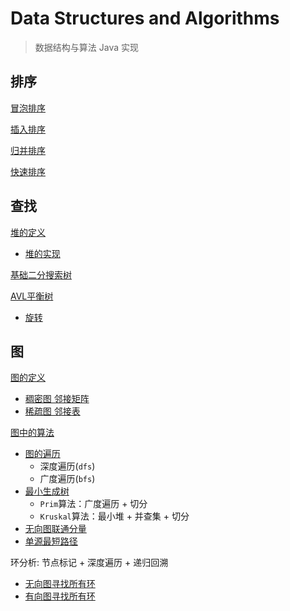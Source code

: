 # Data Structures and Algorithms

> 数据结构与算法 Java 实现

## 排序

[冒泡排序](src/main/java/io/intellij/dsa/sort/impl/BubbleSort.java)

[插入排序](src/main/java/io/intellij/dsa/sort/impl/InsertSort.java)

[归并排序](src/main/java/io/intellij/dsa/sort/impl/MergeSort.java)

[快速排序](src/main/java/io/intellij/dsa/sort/impl/QuickSort.java)

## 查找

[堆的定义](src/main/java/io/intellij/dsa/tree/heap/Heap.java)

- [堆的实现](src/main/java/io/intellij/dsa/tree/heap/HeapImpl.java)

[基础二分搜索树](src/main/java/io/intellij/dsa/tree/bst/basic/BasicBST.java)

[AVL平衡树](src/main/java/io/intellij/dsa/tree/bst/avl/AvlTree.java)

- [旋转](src/main/java/io/intellij/dsa/tree/bst/avl/Rotate.java)

## 图

[图的定义](src/main/java/io/intellij/dsa/graph/Graph.java)

- [稠密图 邻接矩阵](src/main/java/io/intellij/dsa/graph/impl/DenseGraph.java)
- [稀疏图 邻接表](src/main/java/io/intellij/dsa/graph/impl/SparseGraph.java)

[图中的算法](src/main/java/io/intellij/dsa/graph/algo)

- [图的遍历](src/main/java/io/intellij/dsa/graph/algo/Traverse.java)
    - 深度遍历(`dfs`)
    - 广度遍历(`bfs`)
- [最小生成树](src/main/java/io/intellij/dsa/graph/algo/Mst.java)
    - `Prim`算法：广度遍历 + 切分
    - `Kruskal`算法：最小堆 + 并查集 + 切分
- [无向图联通分量](src/main/java/io/intellij/dsa/graph/algo/Components.java)
- [单源最短路径](src/main/java/io/intellij/dsa/graph/algo/Dijkstra.java)

环分析: 节点标记 + 深度遍历 + 递归回溯

- [无向图寻找所有环](src/main/java/io/intellij/dsa/graph/algo/UndirectedCycles.java)
- [有向图寻找所有环](src/main/java/io/intellij/dsa/graph/algo/DirectedCycles.java)
